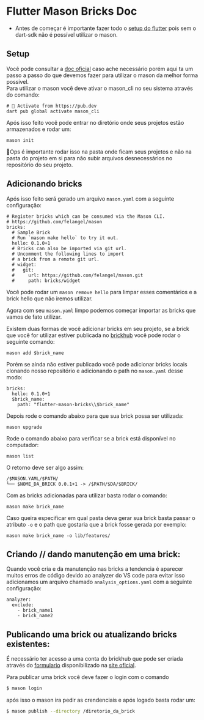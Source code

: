 # Flutter Mason Bricks Doc

- Antes de começar é importante fazer todo o [setup do flutter](https://docs.flutter.dev/get-started/install) pois sem o dart-sdk não é possível utilizar o mason.

## Setup

Você pode consultar a [doc oficial](https://docs.brickhub.dev/) caso ache necessário porém aqui ta um passo a passo do que devemos fazer para utilizar o mason da melhor forma possivel.</br>
Para utilizar o mason você deve ativar o mason_cli no seu sistema através do comando:

```
# 🎯 Activate from https://pub.dev
dart pub global activate mason_cli
```

Após isso feito você pode entrar no diretório onde seus projetos estão armazenados e rodar um:

```
mason init
```

📁Ops é importante rodar isso na pasta onde ficam seus projetos e não na pasta do projeto em si para não subir arquivos desnecessários no repositório do seu projeto.

## Adicionando bricks

Após isso feito será gerado um arquivo `mason.yaml` com a seguinte configuração:

```
# Register bricks which can be consumed via the Mason CLI.
# https://github.com/felangel/mason
bricks:
  # Sample Brick
  # Run `mason make hello` to try it out.
  hello: 0.1.0+1
  # Bricks can also be imported via git url.
  # Uncomment the following lines to import
  # a brick from a remote git url.
  # widget:
  #   git:
  #     url: https://github.com/felangel/mason.git
  #     path: bricks/widget
```

Você pode rodar um `mason remove hello` para limpar esses comentários e a brick hello que não iremos utilizar.

Agora com seu `mason.yaml` limpo podemos começar importar as bricks que vamos de fato utilizar.

Existem duas formas de você adicionar bricks em seu projeto, se a brick que você for utilizar estiver publicada no [brickhub](https://brickhub.dev/) você pode rodar o seguinte comando:

```
mason add $brick_name
```

Porém se ainda não estiver publicado você pode adicionar bricks locais clonando nosso repositório e adicionando o path no `mason.yaml` desse modo:

```
bricks:
  hello: 0.1.0+1
  $brick_name:
    path: "flutter-mason-bricks\\$brick_name"
```

Depois rode o comando abaixo para que sua brick possa ser utilizada:
```
mason upgrade
```

Rode o comando abaixo para verificar se a brick está disponível no computador:
```
mason list
```

O retorno deve ser algo assim:
```
/$MASON.YAML/$PATH/
└── $NOME_DA_BRICK 0.0.1+1 -> /$PATH/$DA/$BRICK/
```

Com as bricks adicionadas para utilizar basta rodar o comando:

```
mason make brick_name
```

Caso queira especificar em qual pasta deva gerar sua brick basta passar o atributo `-o` e o path que gostaria que a brick fosse gerada por exemplo:

```
mason make brick_name -o lib/features/
```

## Criando // dando manutenção em uma brick:

Quando você cria e da manutenção nas bricks a tendencia é aparecer muitos erros de código devido ao analyzer do VS code para evitar isso adicionamos um arquivo chamado `analysis_options.yaml` com a seguinte configuração:

```
analyzer:
  exclude:
    - brick_name1
    - brick_name2
```

## Publicando uma brick ou atualizando bricks existentes:

É necessário ter acesso a uma conta do brickhub que pode ser criada através do [formulario](https://docs.google.com/forms/d/e/1FAIpQLSf2DCJuskMuOmXFyeL5VBoW4oGVB27XHQGtaSmJRhW_ebDP1g/viewform) disponibilizado na [site oficial](https://brickhub.dev/).

Para publicar uma brick você deve fazer o login com o comando
```bash
$ mason login
```
após isso o mason ira pedir as crendenciais e após logado basta rodar um:

```bash
$ mason publish --directory /diretorio_da_brick
```
